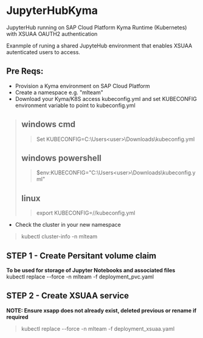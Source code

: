 # JupyterHubKyma
JupyterHub running on SAP Cloud Platform Kyma Runtime (Kubernetes) with XSUAA OAUTH2 authentication

Exanmple of runing a shared JupyteHub environment that enables XSUAA autenticated users to access.

## Pre Reqs:
* Provision a Kyma environment on SAP Cloud Platform
* Create a namespace e.g. "mlteam"
* Download your Kyma/K8S access kubeconfig.yml and set KUBECONFIG environment variable to point to kubeconfig.yml
> ## windows cmd
>> Set KUBECONFIG=C:\Users\<user>\Downloads\kubeconfig.yml 
> ## windows powershell
>> $env:KUBECONFIG="C:\Users\<user>\Downloads\kubeconfig.yml" 
> ## linux
>> export KUBECONFIG=/<path>/kubeconfig.yml 

* Check the cluster in your new namespace
> kubectl cluster-info  -n mlteam


## STEP 1 - Create Persitant volume claim 
<strong> To be used for storage of Jupyter Notebooks and associated files </strong>  
kubectl replace --force -n mlteam -f deployment_pvc.yaml


## STEP 2 - Create XSUAA service  
<strong> NOTE: Ensure xsapp does not already exist, deleted previous or rename if required </strong>  
> kubectl replace --force -n mlteam -f deployment_xsuaa.yaml
